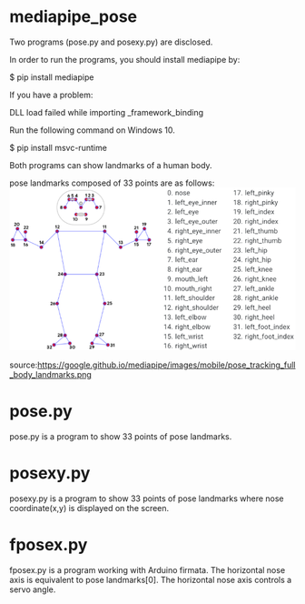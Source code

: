 # mediapipe_pose
Two programs (pose.py and posexy.py) are disclosed.

In order to run the programs, you should install mediapipe by:

$ pip install mediapipe


If you have a problem: 

DLL load failed while importing _framework_binding

Run the following command on Windows 10.

$ pip install msvc-runtime

Both programs can show landmarks of a human body.

pose landmarks composed of 33 points are as follows:
<img src='https://github.com/ytakefuji/mediapipe_pose/blob/main/pose_tracking_full_body_landmarks.png' width=772 heigh=438>

source:https://google.github.io/mediapipe/images/mobile/pose_tracking_full_body_landmarks.png

# pose.py
pose.py is a program to show 33 points of pose landmarks.

# posexy.py
posexy.py is a program to show 33 points of pose landmarks 
where nose coordinate(x,y) is displayed on the screen.

# fposex.py
fposex.py is a program working with Arduino firmata.
The horizontal nose axis is equivalent to pose landmarks[0].
The horizontal nose axis controls a servo angle.

